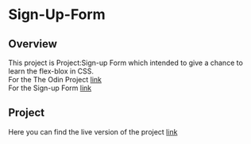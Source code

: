 # Sign-Up-Form

## Overview
This project is Project:Sign-up Form which intended to give a chance to learn the flex-blox in CSS.<br>
For the The Odin Project [link](https://www.theodinproject.com/)<br>
For the Sign-up Form [link](https://www.theodinproject.com/lessons/node-path-intermediate-html-and-css-sign-up-form)  


## Project
Here you can find the live version of the project [link](https://devimalka.github.io/Sign-up-Form/)
